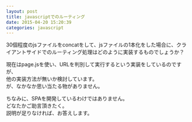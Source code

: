 ```yaml
---
layout: post
title: javascriptでのルーティング
date: 2015-04-20 15:20:39
categories: javascript
---
```

<p>30個程度のjsファイルをconcatをして、jsファイルの1本化をした場合に、クライアントサイドでのルーティング処理はどのように実装するものでしょうか？</p>

<p>現在はpage.jsを使い、URLを判別して実行するという実装をしているのですが、<br>
他の実装方法が無いか検討しています。<br>
が、なかなか思い当たる物がありません。</p>

<p>ちなみに、SPAを開発しているわけではありません。<br>
どなたかご助言頂きたく。<br>
説明が足りなければ、お答えします。</p>
